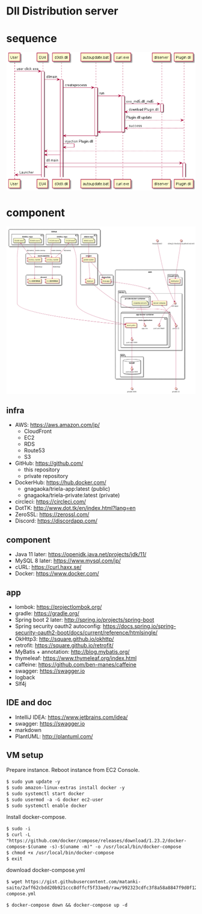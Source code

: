 # Dll Distribution server
 
 # sequence
 
 ![img1](Resource/README.img1.png)
 
# component
 ![img2](Resource/README.img2.png)
 
## infra
  - AWS: https://aws.amazon.com/jp/
    - CloudFront
    - EC2
    - RDS
    - Route53
    - S3
  - GitHub: https://github.com/
    - this repository
    - private repository
  - DockerHub: https://hub.docker.com/
    - gnagaoka/triela-app:latest (public)
    - gnagaoka/triela-private:latest (private)
  - circleci: https://circleci.com/
  - DotTK: http://www.dot.tk/en/index.html?lang=en
  - ZeroSSL: https://zerossl.com/
  - Discord: https://discordapp.com/

## component 
  - Java 11 later: https://openjdk.java.net/projects/jdk/11/
  - MySQL 8 later: https://www.mysql.com/jp/
  - cURL: https://curl.haxx.se/
  - Docker: https://www.docker.com/
  
## app
  - lombok: https://projectlombok.org/
  - gradle: https://gradle.org/
  - Spring boot 2 later: http://spring.io/projects/spring-boot
  - Spring security oauth2 autoconfig: https://docs.spring.io/spring-security-oauth2-boot/docs/current/reference/htmlsingle/
  - OkHttp3: http://square.github.io/okhttp/
  - retrofit: https://square.github.io/retrofit/
  - MyBatis + annotation: http://blog.mybatis.org/
  - thymeleaf: https://www.thymeleaf.org/index.html
  - caffeine: https://github.com/ben-manes/caffeine
  - swagger: https://swagger.io
  - logback
  - Slf4j

## IDE and doc
  - IntelliJ IDEA: https://www.jetbrains.com/idea/
  - swagger: https://swagger.io
  - markdown
  - PlantUML: http://plantuml.com/

## VM setup

Prepare instance. Reboot instance from EC2 Console.

```
$ sudo yum update -y
$ sudo amazon-linux-extras install docker -y
$ sudo systemctl start docker 
$ sudo usermod -a -G docker ec2-user
$ sudo systemctl enable docker
```

Install docker-compose.

```
$ sudo -i
$ curl -L "https://github.com/docker/compose/releases/download/1.23.2/docker-compose-$(uname -s)-$(uname -m)" -o /usr/local/bin/docker-compose
$ chmod +x /usr/local/bin/docker-compose
$ exit
```

download docker-compose.yml

```
$ wget https://gist.githubusercontent.com/matanki-saito/2aff62cbdd20b921ccc8dffcf5f33ae0/raw/992323cdfc3f8a58a8847f9d0f122aea8fb4a419/docker-compose.yml
```
```
$ docker-compose down && docker-compose up -d
```
